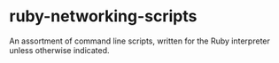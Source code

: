 # ruby-networking-scripts

An assortment of command line scripts, written for the Ruby interpreter unless otherwise indicated.
